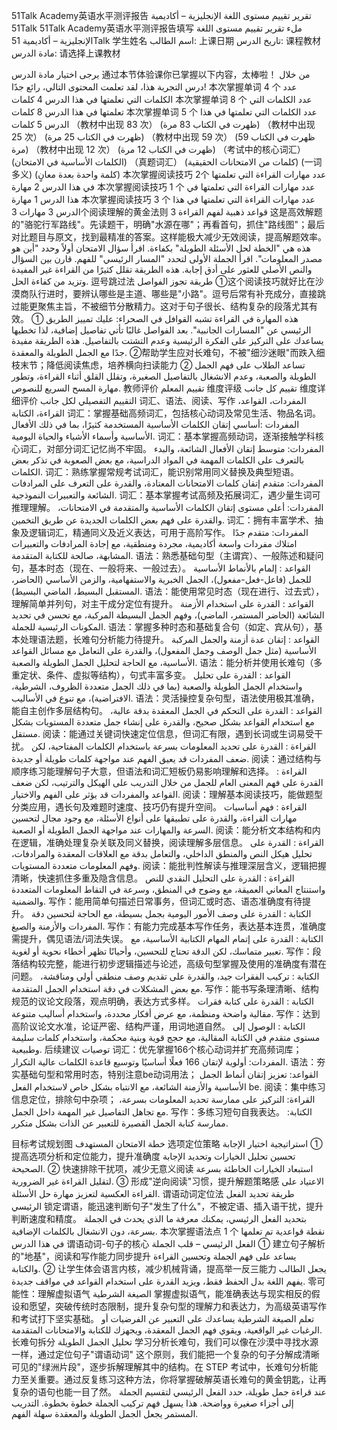 51Talk Academy英语水平测评报告
تقرير تقييم مستوى اللغة الإنجليزية – أكاديمية 51Talk
51Talk Academy英语水平测评报告填写
ملء تقرير تقييم مستوى اللغة الإنجليزية – أكاديمية 51Talk
学生姓名
اسم الطالب:
上课日期
تاريخ الدرس:
课程教材
مادة الدرس:
请选择上课教材

 يرجى اختيار مادة الدرس
通过本节体验课你已掌握以下内容，太棒啦！
من خلال درس التجربة هذا، لقد تعلمت المحتوى التالي، رائع جدًا!
本次掌握单词 4 个
عدد الكلمات التي تعلمتها في هذا الدرس 4 كلمات
本次掌握单词 8 个
عدد الكلمات التي تعلمتها في هذا الدرس 8 كلمات
本次掌握单词 5 个
عدد الكلمات التي تعلمتها في هذا الدرس 5 كلمات
（教材中出现 83 次）
(ظهرت في الكتاب 83 مرة)
（教材中出现 25 次）
(ظهرت في الكتاب 25 مرة)
（教材中出现 59 次）
 (ظهرت في الكتاب 59 مرة)
（教材中出现 12 次）
 (ظهرت في الكتاب 12 مرة)
（考试中的核心词汇）
 (الكلمات الأساسية في الامتحان)
（真题词汇）
 (كلمات من الامتحانات الحقيقية)
(一词多义)
(كلمة واحدة بعدة معانٍ)
本次掌握阅读技巧 2个
عدد مهارات القراءة التي تعلمتها في هذا الدرس 2 مهارة
本次掌握阅读技巧 1 个
عدد مهارات القراءة التي تعلمتها في هذا الدرس 1 مهارة
本次掌握阅读技巧 3 个
عدد مهارات القراءة التي تعلمتها في هذا الدرس 3 مهارات
3个阅读理解的黄金法则
3 قواعد ذهبية لفهم القراءة
这是高效解题的"骆驼行军路线"。先读题干，明确"水源在哪"；再看首句，抓住"路线图"；最后对比题目与原文，找到最精准的答案。这样能极大减少无效阅读，提高解题效率。
هذه هي "الخطة لحل الأسئلة الطويلة" بكفاءة. اقرأ سؤال الامتحان أولاً وحدد "أين هو مصدر المعلومات". اقرأ الجملة الأولى لتحدد "المسار الرئيسي" للفهم. قارن بين السؤال والنص الأصلي للعثور على أدق إجابة. هذه الطريقة تقلل كثيرًا من القراءة غير المفيدة وتزيد من كفاءة الحل.
逗号跳过法
طريقة تجوز الفواصل 
①这个阅读技巧就好比在沙漠商队行进时，要辨认哪些是主道、哪些是"小路"。逗号后常有补充成分，直接跳过能更聚焦主旨，不被细节分散精力。这对于句子很长、结构复杂的段落尤其有效。
① هذه المهارة في القراءة تشبه القوافل في الصحراء: عليك تمييز الطريق الرئيسي عن "المسارات الجانبية". بعد الفواصل غالبًا تأتي تفاصيل إضافية، لذا تخطيها يساعدك على التركيز على الفكرة الرئيسية وعدم التشتت بالتفاصيل. هذه الطريقة مفيدة جدًا مع الجمل الطويلة والمعقدة.
②帮助学生应对长难句，不被"细沙迷眼"而跌入细枝末节；降低阅读焦虑，培养横向扫读能力
② تساعد الطلاب على فهم الجمل الطويلة والصعبة، وعدم الانشغال بالتفاصيل الصغيرة، وتقلل القلق أثناء القراءة، وتطور مهارة المسح السريع للنصوص.
教师评价
تقييم المعلم
维度评级
تقييم كل جانب
维度详细评价
التقييم التفصيلي لكل جانب
词汇、语法、阅读、写作
المفردات، القواعد، القراءة، الكتابة
词汇：掌握基础高频词汇，包括核心动词及常见生活、物品名词。
المفردات :أساسي إتقان الكلمات الأساسية المستخدمة كثيرًا، بما في ذلك الأفعال الأساسية وأسماء الأشياء والحياة اليومية.
词汇：基本掌握高频动词，逐渐接触学科核心词汇，对部分词汇记忆尚不牢固。
المفردات: متوسط إتقان الأفعال الشائعة، والبدء بالتعرف على الكلمات المهمة في المواد الدراسية، مع بعض الصعوبة في تذكر بعض الكلمات.
词汇：熟练掌握常规考试词汇，能识别常用同义替换及典型短语。
المفردات: متقدم إتقان كلمات الامتحانات المعتادة، والقدرة على التعرف على المرادفات الشائعة والتعبيرات النموذجية.
词汇：基本掌握考试高频及拓展词汇，遇少量生词可推理理解。
المفردات: أعلى مستوى إتقان الكلمات الأساسية والمتقدمة في الامتحانات، والقدرة على فهم بعض الكلمات الجديدة عن طريق التخمين.
词汇：拥有丰富学术、抽象及逻辑词汇，精通同义及近义表达，可用于高阶写作。
المفردات:  متقدم جدًا امتلاك مفردات واسعة أكاديمية، مجردة ومنطقية، مع إجادة المرادفات والتعبيرات المشابهة، صالحة للكتابة المتقدمة.
语法：熟悉基础句型（主谓宾）、一般陈述和疑问句，基本时态（现在、一般将来、一般过去）。
القواعد : إلمام بالأنماط الأساسية للجمل (فاعل-فعل-مفعول)، الجمل الخبرية والاستفهامية، والزمن الأساسي (الحاضر، المستقبل البسيط، الماضي البسيط).
语法：能使用常见时态（现在进行、过去式），理解简单并列句，对主干成分定位有提升。
القواعد : القدرة على استخدام الأزمنة الشائعة (الحاضر المستمر، الماضي)، وفهم الجمل البسيطة المركبة، مع تحسن في تحديد المكونات الرئيسية للجملة.
语法：掌握多种时态和基础复合句（如定、宾从句），基本处理语法题，长难句分析能力待提升。
القواعد : إتقان عدة أزمنة والجمل المركبة الأساسية (مثل جمل الوصف وجمل المفعول)، والقدرة على التعامل مع مسائل القواعد الأساسية، مع الحاجة لتحليل الجمل الطويلة والصعبة.
语法：能分析并使用长难句（多重定状、条件、虚拟等结构），句式丰富多变。
القواعد : القدرة على تحليل واستخدام الجمل الطويلة والصعبة (بما في ذلك الجمل متعددة الظروف، الشرطية، الافتراضية)، مع تنوع في الأساليب.
语法：灵活操控复杂句型，语法使用极其准确，能自主创作多层结构句。
القواعد : القدرة على التحكم في الجمل المعقدة بدقة عالية، مع استخدام القواعد بشكل صحيح، والقدرة على إنشاء جمل متعددة المستويات بشكل مستقل.
阅读：能通过关键词快速定位信息，但词汇有限，遇到长词或生词易受干扰。
القراءة : القدرة على تحديد المعلومات بسرعة باستخدام الكلمات المفتاحية، لكن ضعف المفردات قد يعيق الفهم عند مواجهة كلمات طويلة أو جديدة.
阅读：通过结构与顺序练习能理解句子大意，但语法和词汇短板仍易影响理解和选择。
القراءة : القدرة على فهم المعنى العام للجمل من خلال التدريب على الهيكل والترتيب، لكن ضعف القواعد والمفردات قد يؤثر على الفهم والاختيار.
阅读：理解基本阅读技巧，能做题型分类应用，遇长句及难题时速度、技巧仍有提升空间。
القراءة : فهم أساسيات مهارات القراءة، والقدرة على تطبيقها على أنواع الأسئلة، مع وجود مجال لتحسين السرعة والمهارات عند مواجهة الجمل الطويلة أو الصعبة.
阅读：能分析文本结构和内在逻辑，准确处理复杂关联及同义替换，阅读理解多层信息。
القراءة : القدرة على تحليل هيكل النص والمنطق الداخلي، والتعامل بدقة مع العلاقات المعقدة والمرادفات، وفهم المعلومات متعددة المستويات.
阅读：能批判性解读与推理深层含义，逻辑把握清晰，快速抓住多重及隐含信息。
القراءة : القدرة على التحليل النقدي للنص واستنتاج المعاني العميقة، مع وضوح في المنطق، وسرعة في التقاط المعلومات المتعددة والضمنية.
写作：能用简单句描述日常事务，但词汇或时态、语态准确度有待提升。
الكتابة : القدرة على وصف الأمور اليومية بجمل بسيطة، مع الحاجة لتحسين دقة المفردات والأزمنة والصيغ.
写作：有能力完成基本写作任务，表达基本连贯，准确度需提升，偶见语法/词法失误。
الكتابة : القدرة على إتمام المهام الكتابية الأساسية، مع تعبير متماسك، لكن الدقة تحتاج للتحسين، وأحيانًا تظهر أخطاء نحوية أو لغوية.
写作：段落结构较完整，能进行初步逻辑描述与论述，高级句型掌握及使用的准确度有潜在问题。
الكتابة : تركيب الفقرات جيد، والقدرة على تقديم وصف منطقي أولي ومناقشة، مع بعض المشكلات في دقة استخدام الجمل المتقدمة.
写作：能书写条理清晰、结构规范的议论文段落，观点明确，表达方式多样。
الكتابة : القدرة على كتابة فقرات مقالية واضحة ومنظمة، مع عرض أفكار محددة، واستخدام أساليب متنوعة.
写作：达到高阶议论文水准，论证严密、结构严谨，用词地道自然。
الكتابة : الوصول إلى مستوى متقدم في الكتابة المقالية، مع حجج قوية وبنية محكمة، واستخدام كلمات سليمة وطبيعية.
后续建议
توصيات 
词汇：优先掌握166个核心动词并扩充高频词库；
المفردات: أولوية لإتقان 166 فعلًا أساسيًا وتوسيع قاعدة الكلمات عالية التكرار.
语法：夯实基础句型和常用时态，特别注意be动词用法；
القواعد: تعزيز إتقان أنماط الجمل الأساسية والأزمنة الشائعة، مع الانتباه بشكل خاص لاستخدام الفعل be.
阅读：集中练习信息定位，排除句中杂项；
القراءة: التركيز على ممارسة تحديد المعلومات بسرعة، مع تجاهل التفاصيل غير المهمة داخل الجمل.
写作：多练习短句自我表达。
الكتابة: ممارسة كتابة الجمل القصيرة للتعبير عن الذات بشكل متكرر.

目标考试规划图
خطة الامتحان المستهدف
选项定位策略
استراتيجية اختيار الإجابة
① 提高选项分析和定位能力，提升准确度
تحسين تحليل الخيارات وتحديد الإجابة الصحيحة.
② 快速排除干扰项，减少无意义阅读
استبعاد الخيارات الخاطئة بسرعة لتقليل القراءة غير الضرورية.
③ 形成"逆向阅读"习惯，提升解题策略感
الاعتياد على القراءة العكسية لتعزيز مهارة حل الأسئلة.
谓语动词定位法
طريقة تحديد الفعل الرئيسي
锁定谓语，能迅速判断句子"发生了什么"，不被定语、插入语干扰，提升判断速度和精度。
بتحديد الفعل الرئيسي، يمكنك معرفة ما الذي يحدث في الجملة بسرعة، دون الانشغال بالكلمات الإضافية.
本次掌握语法点 1 个
نقطة قواعدية تم تعلمها في هذا الدرس
谓语动词-句子的核心
الفعل الرئيسي – قلب الجملة
① 建立句子解析的"地基"，阅读和写作能力同步提升
يساعد على فهم الجملة وتحسين القراءة والكتابة.
② 让学生体会语言内核，减少机械背诵，提高举一反三能力
يجعل الطالب يفهم اللغة بدل الحفظ فقط، ويزيد القدرة على استخدام القواعد في مواقف جديدة.
零可能性：理解虚拟语气
الصيغة الشرطية
掌握虚拟语气，能准确表达与现实相反的假设和愿望，突破传统时态限制，提升复杂句型的理解力和表达力，为高级英语写作和考试打下坚实基础。
تعلم الصيغة الشرطية يساعدك على التعبير عن الفرضيات أو الرغبات غير الواقعية، ويقوي فهم الجمل المعقدة، ويجهزك للكتابة والامتحانات المتقدمة.
长难句拆分
تحليل الجمل الطويلة
学习分析长难句，我们可以像在沙漠中寻找水源一样，通过定位句子"谓语动词" 这个原则，我们能把一个复杂的句子分解成清晰可见的"绿洲片段"，逐步拆解理解其中的结构。在 STEP 考试中，长难句分析能力至关重要。通过反复练习这种方法，你将掌握破解英语长难句的黄金钥匙，让再复杂的语句也能一目了然。
عند قراءة جمل طويلة، حدد الفعل الرئيسي لتقسيم الجملة إلى أجزاء صغيرة وواضحة. هذا يسهل فهم تركيب الجملة خطوة بخطوة. التدريب المستمر يجعل الجمل الطويلة والمعقدة سهلة الفهم.